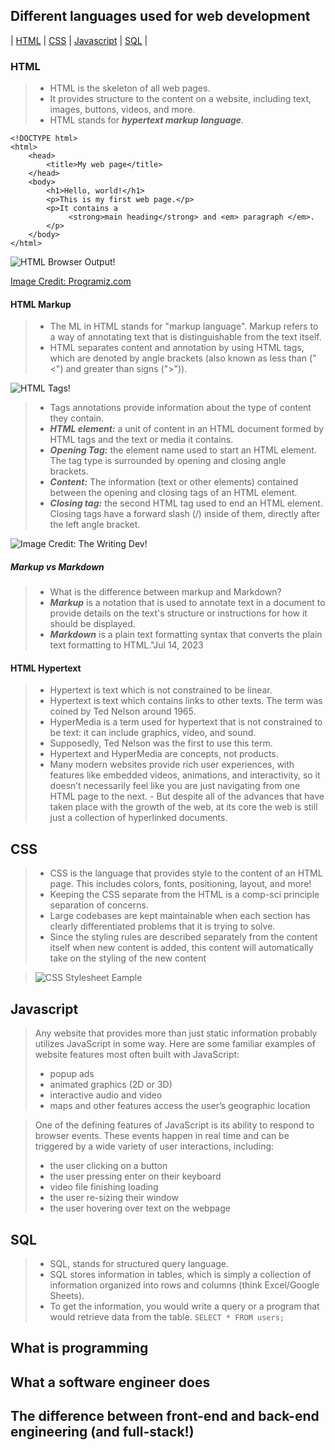 ## Different languages used for web development

| [HTML](https://github.com/oigwe-frx/fsd_learning/blob/main/03.%20Web%20Development%20Languages.md) | [CSS](https://github.com/oigwe-frx/fsd_learning/blob/main/03.%20Web%20Development%20Languages.md#css) | [Javascript](https://github.com/oigwe-frx/fsd_learning/blob/main/03.%20Web%20Development%20Languages.md#javascript) | [SQL]() |

### HTML
> - HTML is the skeleton of all web pages. 
> - It provides structure to the content on a website, including text, images, buttons, videos, and more.
> - HTML stands for ___hypertext markup language___. 
```
<!DOCTYPE html>
<html>
    <head>
        <title>My web page</title>
    </head>
    <body>
        <h1>Hello, world!</h1>
        <p>This is my first web page.</p>
        <p>It contains a 
             <strong>main heading</strong> and <em> paragraph </em>.
        </p>
    </body>
</html>
```
![HTML Browser Output!](https://www.programiz.com/sites/tutorial2program/files/html-basics-hierarchy.png)

[Image Credit: Programiz.com](https://www.programiz.com/)

#### HTML Markup

> - The ML in HTML stands for "markup language". Markup refers to a way of annotating text that is distinguishable from the text itself.
> - HTML separates content and annotation by using HTML tags, which are denoted by angle brackets (also known as less than ("<") and greater than signs (">")).

![HTML Tags!](https://juniortoexpert.com/wp-content/uploads/2021/01/html-bic%CC%A7imlendirme-etiketleri-1.png) 

> - Tags annotations provide information about the type of content they contain.
> - ___HTML element:___ a unit of content in an HTML document formed by HTML tags and the text or media it contains.
> - ___Opening Tag:___ the element name used to start an HTML element. The tag type is surrounded by opening and closing angle brackets.
> - ___Content:___  The information (text or other elements) contained between the opening and closing tags of an HTML element.
> - ___Closing tag:___  the second HTML tag used to end an HTML element. Closing tags have a forward slash (/) inside of them, directly after the left angle bracket.

![Image Credit: The Writing Dev!](https://thewriting.dev/content/images/2021/09/button-type-buttonGoogle-Searchbutton.png)

##### Markup vs Markdown
> - What is the difference between markup and Markdown?
> -  ___Markup___ is a notation that is used to annotate text in a document to provide details on the text's structure or instructions for how it should be displayed.
> -  ___Markdown___ is a plain text formatting syntax that converts the plain text formatting to HTML."Jul 14, 2023


#### HTML Hypertext
> - Hypertext is text which is not constrained to be linear.
> - Hypertext is text which contains links to other texts. The term was coined by Ted Nelson around 1965.
> - HyperMedia is a term used for hypertext that is not constrained to be text: it can include graphics, video, and sound.
> - Supposedly, Ted Nelson was the first to use this term.
> - Hypertext and HyperMedia are concepts, not products.
> - Many modern websites provide rich user experiences, with features like embedded videos, animations, and interactivity, so it doesn’t necessarily feel like you are just navigating from one HTML page to the next.
    - But despite all of the advances that have taken place with the growth of the web, at its core the web is still just a collection of hyperlinked documents.


## CSS

> - CSS is the language that provides style to the content of an HTML page. This includes colors, fonts, positioning, layout, and more!
> - Keeping the CSS separate from the HTML is a comp-sci principle separation of concerns.
> - Large codebases are kept maintainable when each section has clearly differentiated problems that it is trying to solve.
> - Since the styling rules are described separately from the content itself when new content is added, this content will automatically take on the styling of the new content

> ![CSS Stylesheet Eample](https://mason.gmu.edu/~kshiffl4/375/tutorial_stylesheets_file.png)

## Javascript

> Any website that provides more than just static information probably utilizes JavaScript in some way. Here are some familiar examples of website features most often built with JavaScript:
> - popup ads
> - animated graphics (2D or 3D)
> - interactive audio and video
> - maps and other features access the user’s geographic location

> One of the defining features of JavaScript is its ability to respond to browser events. These events happen in real time and can be triggered by a wide variety of user interactions, including:
> - the user clicking on a button
> - the user pressing enter on their keyboard
> - video file finishing loading
> - the user re-sizing their window
> - the user hovering over text on the webpage

## SQL

> - SQL, stands for structured query language.
> - SQL stores information in tables, which is simply a collection of information organized into rows and columns (think Excel/Google Sheets).
> - To get the information, you would write a query or a program that would retrieve data from the table.
> ``` SELECT * FROM users; ```




<h2>What is programming</h2>
<h2>What a software engineer does</h2>
<h2>The difference between front-end and back-end engineering (and full-stack!)</h2>
